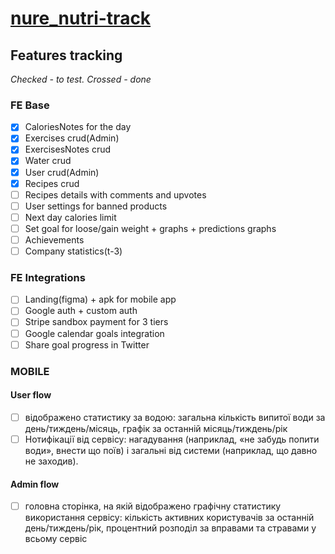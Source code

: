 # [nure_nutri-track](https://ggsmou.github.io/nure_nutri-track/)

## Features tracking

_Checked - to test. Crossed - done_

### FE Base

- [x] CaloriesNotes for the day
- [x] Exercises crud(Admin)
- [x] ExercisesNotes crud
- [x] Water crud
- [x] User crud(Admin)
- [x] Recipes crud
- [ ] Recipes details with comments and upvotes
- [ ] User settings for banned products
- [ ] Next day calories limit
- [ ] Set goal for loose/gain weight + graphs + predictions graphs
- [ ] Achievements
- [ ] Company statistics(t-3)

### FE Integrations

- [ ] Landing(figma) + apk for mobile app
- [ ] Google auth + custom auth
- [ ] Stripe sandbox payment for 3 tiers
- [ ] Google calendar goals integration
- [ ] Share goal progress in Twitter

### MOBILE

#### User flow

- [ ] відображено статистику за водою: загальна кількість випитої води за день/тиждень/місяць, графік за останній місяць/тиждень/рік
- [ ] Нотифікації від сервісу: нагадування (наприклад, «не забудь попити води», внести що поїв) і загальні від системи (наприклад, що давно не заходив).

#### Admin flow

- [ ] головна сторінка, на якій відображено графічну статистику використання сервісу: кількість активних користувачів за останній день/тиждень/рік, процентний розподіл за вправами та стравами у всьому сервіс

